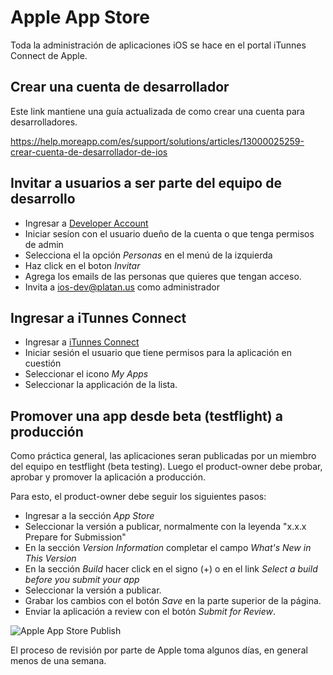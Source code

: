 # Apple App Store

Toda la administración de aplicaciones iOS se hace en el portal iTunnes Connect
de Apple.

## Crear una cuenta de desarrollador

Este link mantiene una guía actualizada de como crear una cuenta para desarrolladores.

https://help.moreapp.com/es/support/solutions/articles/13000025259-crear-cuenta-de-desarrollador-de-ios

## Invitar a usuarios a ser parte del equipo de desarrollo

- Ingresar a [Developer Account](https://developer.apple.com/account)
- Iniciar sesíon con el usuario dueño de la cuenta o que tenga permisos de admin
- Selecciona el la opción *Personas* en el menú de la izquierda
- Haz click en el boton *Invitar*
- Agrega los emails de las personas que quieres que tengan acceso.
- Invita a ios-dev@platan.us como administrador

## Ingresar a iTunnes Connect

- Ingresar a [iTunnes Connect](https://itunesconnect.apple.com)
- Iniciar sesión el usuario que tiene permisos para la aplicación en cuestión
- Seleccionar el icono *My Apps*
- Seleccionar la applicación de la lista.

## Promover una app desde beta (testflight) a producción

Como práctica general, las aplicaciones seran publicadas por un miembro del equipo
en testflight (beta testing). Luego el product-owner debe probar, aprobar y promover
la aplicación a producción.

Para esto, el product-owner debe seguir los siguientes pasos:

- Ingresar a la sección *App Store*
- Seleccionar la versión a publicar, normalmente con la leyenda "x.x.x Prepare for Submission"
- En la sección *Version Information* completar el campo _What's New in This Version_
- En la sección *Build* hacer click en el signo (+) o en el link _Select a build before you submit your app_
- Seleccionar la versión a publicar.
- Grabar los cambios con el botón *Save* en la parte superior de la página.
- Enviar la aplicación a review con el botón *Submit for Review*.

![Apple App Store Publish](assets/apple-app-store-publish.gif)

El proceso de revisión por parte de Apple toma algunos días, en general menos de una semana.
